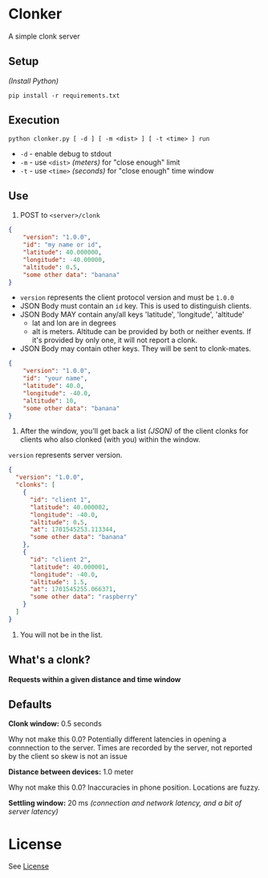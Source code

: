 # Clonker

A simple clonk server

## Setup

 *(Install Python)*

`pip install -r requirements.txt`

## Execution

`python clonker.py [ -d ] [ -m <dist> ] [ -t <time> ] run`

* `-d` - enable debug to stdout
* `-m` - use `<dist>` *(meters)* for "close enough" limit
* `-t` - use `<time>` *(seconds)* for "close enough" time window


## Use

1. POST to `<server>/clonk`

```json
{
    "version": "1.0.0",
    "id": "my name or id",
    "latitude": 40.000000,
    "longitude": -40.00000,
    "altitude": 0.5,
    "some other data": "banana"
}
```

* `version` represents the client protocol version and must be `1.0.0`
* JSON Body must contain an `id` key. This is used to distinguish clients.
* JSON Body MAY contain any/all keys 'latitude', 'longitude', 'altitude'
  * lat and lon are in degrees
  * alt is meters. Altitude can be provided by both or neither events. If it's provided by only one, it will not report a clonk.
* JSON Body may contain other keys. They will be sent to clonk-mates.

```json
{
    "version": "1.0.0",
    "id": "your name",
    "latitude": 40.0,
    "longitude": -40.0,
    "altitude": 10,
    "some other data": "banana"
}
```

1. After the window, you'll get back a list *(JSON)* of the client clonks for clients who also clonked (with you) within the window.

`version` represents server version.

```json
{
  "version": "1.0.0",
  "clonks": [
    {
      "id": "client 1",
      "latitude": 40.000002,
      "longitude": -40.0,
      "altitude": 0.5,
      "at": 1701545253.113344,
      "some other data": "banana"
    },
    {
      "id": "client 2",
      "latitude": 40.000001,
      "longitude": -40.0,
      "altitude": 1.5,
      "at": 1701545255.066371,
      "some other data": "raspberry"
    }
  ]
}
```

1. You will not be in the list.

## What's a clonk?

**Requests within a given distance and time window**

## Defaults

**Clonk window:** 0.5 seconds

Why not make this 0.0? Potentially different latencies in opening a connnection to the server. Times are recorded by the server, not reported by the client so skew is not an issue

**Distance between devices:** 1.0 meter

Why not make this 0.0? Inaccuracies in phone position. Locations are fuzzy.

**Settling window:** 20 ms
*(connection and network latency, and a bit of server latency)*

# License

See [License](LICENSE.md)
